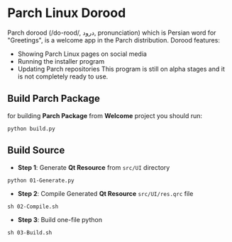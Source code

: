 # Parch Linux Dorood
Parch dorood (/do-rood/, درود, pronunciation) which is Persian word for "Greetings", is a welcome app in the Parch distribution. Dorood features:

- Showing Parch Linux pages on social media
- Running the installer program
- Updating Parch repositories
This program is still on alpha stages and it is not completely ready to use.
## Build Parch Package
for building **Parch Package** from **Welcome** project you should run:
```shell
python build.py
```

## Build Source

- **Step 1**: Generate **Qt Resource** from `src/UI` directory
```shell
python 01-Generate.py
```

- **Step 2**: Compile Generated **Qt Resource** `src/UI/res.qrc` file
```shell
sh 02-Compile.sh
```

- **Step 3**: Build one-file python
```shell
sh 03-Build.sh
```